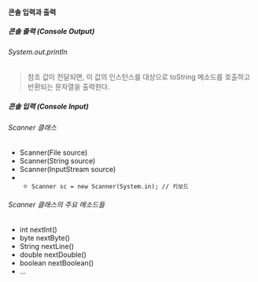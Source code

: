 #### 콘솔 입력과 출력
##### 콘솔 출력 (Console Output)
###### System.out.println
> 참조 값이 전달되면, 이 값의 인스턴스를 대상으로 toString 메소드를 호출하고 반환되는 문자열을 출력한다.

##### 콘솔 입력 (Console Input)
###### Scanner 클래스
- Scanner(File source)
- Scanner(String source)
- Scanner(InputStream source)
- - `Scanner sc = new Scanner(System.in); // 키보드`

###### Scanner 클래스의 주요 메소드들
- int nextInt()
- byte nextByte()
- String nextLine()
- double nextDouble()
- boolean nextBoolean()
- ...